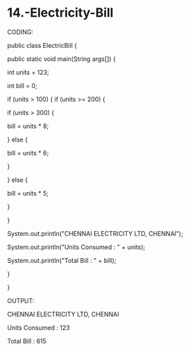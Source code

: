 # 14.-Electricity-Bill
CODING:

public class ElectricBill {

public static void main(String args[]) {

int units = 123;

int bill = 0;

if (units > 100) {
if (units >= 200) {

if (units > 300) {

bill = units * 8;

} else {

bill = units * 6;

}

} else {

bill = units * 5;

}

}

System.out.println("CHENNAI ELECTRICITY LTD, CHENNAI");

System.out.println("Units Consumed : " + units);

System.out.println("Total Bill : " + bill);

}

}

OUTPUT:

CHENNAI ELECTRICITY LTD, CHENNAI

Units Consumed : 123

Total Bill : 615
